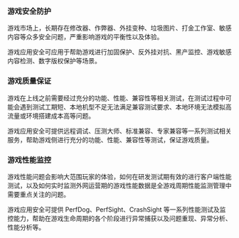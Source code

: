 ### 游戏安全防护
游戏市场上，长期存在修改器、作弊器、外挂变种、垃圾图片、打金工作室、敏感内容等众多安全问题，严重影响游戏的平衡性以及体验。

游戏应用安全可应用于帮助游戏进行加固保护、反外挂对抗、黑产监控、游戏敏感内容检测、数字版权保护等场景。

### 游戏质量保证
游戏在上线之前需要经过充分的功能、性能、兼容性等相关测试，在测试过程中可能会遇到测试工期短、本地机型不足无法满足兼容测试要求、本地环境无法模拟高流量或环境搭建成本高等问题。

游戏应用安全可提供远程调试、压测大师、标准兼容、专家兼容等一系列测试相关服务，帮助游戏侧进行充分的功能、性能、兼容性等测试，保证游戏质量。

### 游戏性能监控
游戏性能问题会影响大范围玩家的体验，如何在研发测试期有效的进行客户端性能测试，以及如何实时监测外网运营期的游戏性能数据是全游戏周期性能监测管理中需要重点关注的问题。

游戏应用安全可提供 PerfDog、PerfSight、CrashSight 等一系列性能测试及监控能力，帮助在游戏生命周期的各个阶段进行异常捕获以及问题重现、异常分析、性能分析等。

